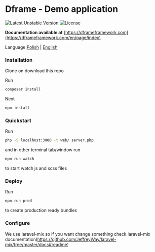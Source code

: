 # Dframe - Demo application

[![Latest Unstable Version](https://poser.pugx.org/dframe/dframe-demo-webpack/v/unstable)](https://packagist.org/packages/dframe/dframe-demo-webpack)
[![License](https://poser.pugx.org/dframe/dframe-demo-webpack/license)](https://packagist.org/packages/dframe/dframe-demo-webpack)

**Documentation available at** [https://dframeframework.com](https://dframeframework.com/en/page/index)

Language
[Polish](https://dframeframework.com/pl/page/index) | [English](https://dframeframework.com/en/page/index)

### Installation

Clone on download this repo

Run
``` bash
composer install
```

Next
``` bash
npm install
````

### Quickstart

Run
``` bash
php -S localhost:3000 -t web/ server.php
```

and in other terminal tab/window run
``` bash
npm run watch
```

to start watch js and scss files

### Deploy

Run
``` bash
npm run prod
```

to create production ready bundles

### Configure

We use laravel-mix so if you want change something check laravel-mix documentation(https://github.com/JeffreyWay/laravel-mix/tree/master/docs#readme)
